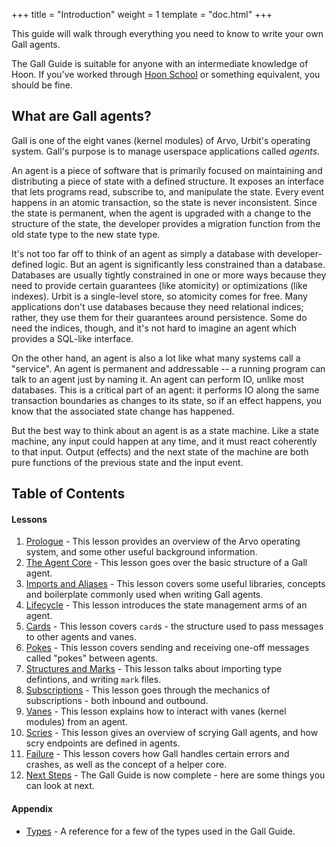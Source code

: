 +++
title = "Introduction"
weight = 1
template = "doc.html"
+++

This guide will walk through everything you need to know to write your own Gall
agents.

The Gall Guide is suitable for anyone with an intermediate knowledge of Hoon. If
you've worked through [Hoon School](/docs/hoon/hoon-school/intro) or something
equivalent, you should be fine.

## What are Gall agents?

Gall is one of the eight vanes (kernel modules) of Arvo, Urbit's operating
system. Gall's purpose is to manage userspace applications called _agents_.

An agent is a piece of software that is primarily focused on maintaining and
distributing a piece of state with a defined structure. It exposes an interface
that lets programs read, subscribe to, and manipulate the state. Every event
happens in an atomic transaction, so the state is never inconsistent. Since the
state is permanent, when the agent is upgraded with a change to the structure of
the state, the developer provides a migration function from the old state type
to the new state type.

It's not too far off to think of an agent as simply a database with
developer-defined logic. But an agent is significantly less constrained than a
database. Databases are usually tightly constrained in one or more ways because
they need to provide certain guarantees (like atomicity) or optimizations (like
indexes). Urbit is a single-level store, so atomicity comes for free. Many
applications don't use databases because they need relational indices; rather,
they use them for their guarantees around persistence. Some do need the indices,
though, and it's not hard to imagine an agent which provides a SQL-like
interface.

On the other hand, an agent is also a lot like what many systems call a
"service". An agent is permanent and addressable -- a running program can talk
to an agent just by naming it. An agent can perform IO, unlike most databases.
This is a critical part of an agent: it performs IO along the same transaction
boundaries as changes to its state, so if an effect happens, you know that the
associated state change has happened.

But the best way to think about an agent is as a state machine. Like a state
machine, any input could happen at any time, and it must react coherently to
that input. Output (effects) and the next state of the machine are both pure
functions of the previous state and the input event.

## Table of Contents

#### Lessons

1. [Prologue](/docs/userspace/gall-guide/1-arvo) - This lesson provides an
   overview of the Arvo operating system, and some other useful background
   information.
2. [The Agent Core](/docs/userspace/gall-guide/2-agent) - This lesson goes over
   the basic structure of a Gall agent.
3. [Imports and Aliases](/docs/userspace/gall-guide/3-imports-and-aliases) -
   This lesson covers some useful libraries, concepts and boilerplate commonly
   used when writing Gall agents.
4. [Lifecycle](/docs/userspace/gall-guide/4-lifecycle) - This lesson introduces
   the state management arms of an agent.
5. [Cards](/docs/userspace/gall-guide/5-cards) - This lesson covers `card`s -
   the structure used to pass messages to other agents and vanes.
6. [Pokes](/docs/userspace/gall-guide/6-pokes) - This lesson covers sending and
   receiving one-off messages called "pokes" between agents.
7. [Structures and Marks](/docs/userspace/gall-guide/7-sur-and-marks) - This
   lesson talks about importing type defintions, and writing `mark` files.
8. [Subscriptions](/docs/userspace/gall-guide/8-subscriptions) - This lesson
   goes through the mechanics of subscriptions - both inbound and outbound.
9. [Vanes](/docs/userspace/gall-guide/9-vanes) - This lesson explains how to
   interact with vanes (kernel modules) from an agent.
10. [Scries](/docs/userspace/gall-guide/10-scry) - This lesson gives an overview
    of scrying Gall agents, and how scry endpoints are defined in agents.
11. [Failure](/docs/userspace/gall-guide/11-fail) - This lesson covers how Gall
    handles certain errors and crashes, as well as the concept of a helper core.
12. [Next Steps](/docs/userspace/gall-guide/12-next-steps) - The Gall Guide is
    now complete - here are some things you can look at next.

#### Appendix

- [Types](/docs/userspace/gall-guide/types) - A reference for a few of
  the types used in the Gall Guide.

